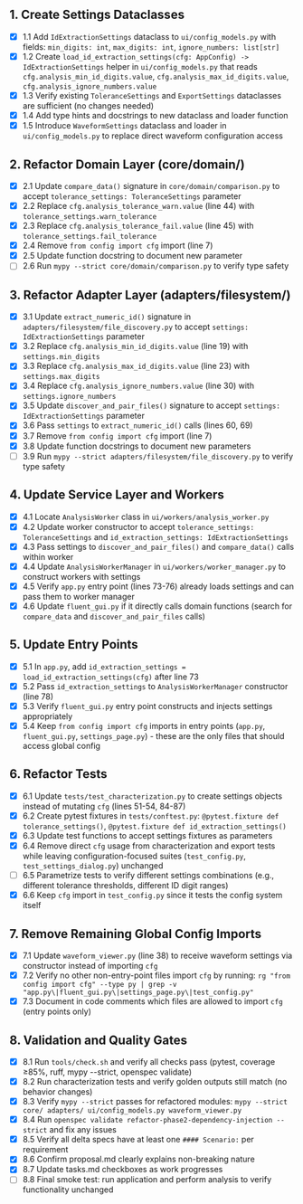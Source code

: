 ## 1. Create Settings Dataclasses
- [x] 1.1 Add `IdExtractionSettings` dataclass to `ui/config_models.py` with fields: `min_digits: int`, `max_digits: int`, `ignore_numbers: list[str]`
- [x] 1.2 Create `load_id_extraction_settings(cfg: AppConfig) -> IdExtractionSettings` helper in `ui/config_models.py` that reads `cfg.analysis_min_id_digits.value`, `cfg.analysis_max_id_digits.value`, `cfg.analysis_ignore_numbers.value`
- [x] 1.3 Verify existing `ToleranceSettings` and `ExportSettings` dataclasses are sufficient (no changes needed)
- [x] 1.4 Add type hints and docstrings to new dataclass and loader function
- [x] 1.5 Introduce `WaveformSettings` dataclass and loader in `ui/config_models.py` to replace direct waveform configuration access

## 2. Refactor Domain Layer (core/domain/)
- [x] 2.1 Update `compare_data()` signature in `core/domain/comparison.py` to accept `tolerance_settings: ToleranceSettings` parameter
- [x] 2.2 Replace `cfg.analysis_tolerance_warn.value` (line 44) with `tolerance_settings.warn_tolerance`
- [x] 2.3 Replace `cfg.analysis_tolerance_fail.value` (line 45) with `tolerance_settings.fail_tolerance`
- [x] 2.4 Remove `from config import cfg` import (line 7)
- [x] 2.5 Update function docstring to document new parameter
- [ ] 2.6 Run `mypy --strict core/domain/comparison.py` to verify type safety

## 3. Refactor Adapter Layer (adapters/filesystem/)
- [x] 3.1 Update `extract_numeric_id()` signature in `adapters/filesystem/file_discovery.py` to accept `settings: IdExtractionSettings` parameter
- [x] 3.2 Replace `cfg.analysis_min_id_digits.value` (line 19) with `settings.min_digits`
- [x] 3.3 Replace `cfg.analysis_max_id_digits.value` (line 23) with `settings.max_digits`
- [x] 3.4 Replace `cfg.analysis_ignore_numbers.value` (line 30) with `settings.ignore_numbers`
- [x] 3.5 Update `discover_and_pair_files()` signature to accept `settings: IdExtractionSettings` parameter
- [x] 3.6 Pass `settings` to `extract_numeric_id()` calls (lines 60, 69)
- [x] 3.7 Remove `from config import cfg` import (line 7)
- [x] 3.8 Update function docstrings to document new parameters
- [ ] 3.9 Run `mypy --strict adapters/filesystem/file_discovery.py` to verify type safety

## 4. Update Service Layer and Workers
- [x] 4.1 Locate `AnalysisWorker` class in `ui/workers/analysis_worker.py`
- [x] 4.2 Update worker constructor to accept `tolerance_settings: ToleranceSettings` and `id_extraction_settings: IdExtractionSettings`
- [x] 4.3 Pass settings to `discover_and_pair_files()` and `compare_data()` calls within worker
- [x] 4.4 Update `AnalysisWorkerManager` in `ui/workers/worker_manager.py` to construct workers with settings
- [x] 4.5 Verify `app.py` entry point (lines 73-76) already loads settings and can pass them to worker manager
- [x] 4.6 Update `fluent_gui.py` if it directly calls domain functions (search for `compare_data` and `discover_and_pair_files` calls)

## 5. Update Entry Points
- [x] 5.1 In `app.py`, add `id_extraction_settings = load_id_extraction_settings(cfg)` after line 73
- [x] 5.2 Pass `id_extraction_settings` to `AnalysisWorkerManager` constructor (line 78)
- [x] 5.3 Verify `fluent_gui.py` entry point constructs and injects settings appropriately
- [x] 5.4 Keep `from config import cfg` imports in entry points (`app.py`, `fluent_gui.py`, `settings_page.py`) - these are the only files that should access global config

## 6. Refactor Tests
- [x] 6.1 Update `tests/test_characterization.py` to create settings objects instead of mutating `cfg` (lines 51-54, 84-87)
- [x] 6.2 Create pytest fixtures in `tests/conftest.py`: `@pytest.fixture def tolerance_settings()`, `@pytest.fixture def id_extraction_settings()`
- [x] 6.3 Update test functions to accept settings fixtures as parameters
- [x] 6.4 Remove direct `cfg` usage from characterization and export tests while leaving configuration-focused suites (`test_config.py`, `test_settings_dialog.py`) unchanged
- [ ] 6.5 Parametrize tests to verify different settings combinations (e.g., different tolerance thresholds, different ID digit ranges)
- [x] 6.6 Keep `cfg` import in `test_config.py` since it tests the config system itself

## 7. Remove Remaining Global Config Imports
- [x] 7.1 Update `waveform_viewer.py` (line 38) to receive waveform settings via constructor instead of importing `cfg`
- [x] 7.2 Verify no other non-entry-point files import `cfg` by running: `rg "from config import cfg" --type py | grep -v "app.py\|fluent_gui.py\|settings_page.py\|test_config.py"`
- [x] 7.3 Document in code comments which files are allowed to import `cfg` (entry points only)

## 8. Validation and Quality Gates
- [x] 8.1 Run `tools/check.sh` and verify all checks pass (pytest, coverage ≥85%, ruff, mypy --strict, openspec validate)
- [x] 8.2 Run characterization tests and verify golden outputs still match (no behavior changes)
- [x] 8.3 Verify `mypy --strict` passes for refactored modules: `mypy --strict core/ adapters/ ui/config_models.py waveform_viewer.py`
- [x] 8.4 Run `openspec validate refactor-phase2-dependency-injection --strict` and fix any issues
- [x] 8.5 Verify all delta specs have at least one `#### Scenario:` per requirement
- [x] 8.6 Confirm proposal.md clearly explains non-breaking nature
- [x] 8.7 Update tasks.md checkboxes as work progresses
- [ ] 8.8 Final smoke test: run application and perform analysis to verify functionality unchanged
